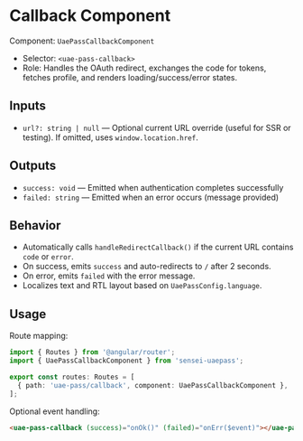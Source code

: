 # Callback Component

Component: `UaePassCallbackComponent`

- Selector: `<uae-pass-callback>`
- Role: Handles the OAuth redirect, exchanges the code for tokens, fetches profile, and renders loading/success/error states.

## Inputs

- `url?: string | null` — Optional current URL override (useful for SSR or testing). If omitted, uses `window.location.href`.

## Outputs

- `success: void` — Emitted when authentication completes successfully
- `failed: string` — Emitted when an error occurs (message provided)

## Behavior

- Automatically calls `handleRedirectCallback()` if the current URL contains `code` or `error`.
- On success, emits `success` and auto-redirects to `/` after 2 seconds.
- On error, emits `failed` with the error message.
- Localizes text and RTL layout based on `UaePassConfig.language`.

## Usage

Route mapping:

```ts
import { Routes } from '@angular/router';
import { UaePassCallbackComponent } from 'sensei-uaepass';

export const routes: Routes = [
  { path: 'uae-pass/callback', component: UaePassCallbackComponent },
];
```

Optional event handling:

```html
<uae-pass-callback (success)="onOk()" (failed)="onErr($event)"></uae-pass-callback>
```
